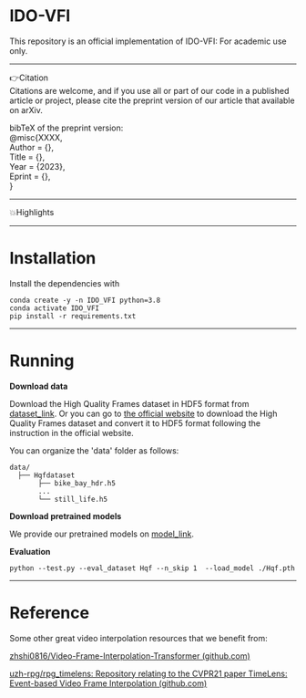 # IDO-VFI
This repository is an official implementation of IDO-VFI:
For academic use only.

****
👉Citation   
Citations are welcome, and if you use all or part of our code in a published article or project, please cite the preprint version of our article that available on arXiv.

bibTeX of the preprint version:  
@misc{XXXX,  
Author = {},  
Title = {},  
Year = {2023},  
Eprint = {},  
}  

****
💥Highlights

****

# Installation

Install the dependencies with

```
conda create -y -n IDO_VFI python=3.8
conda activate IDO_VFI
pip install -r requirements.txt
```



****

# Running

**Download data**

Download the High Quality Frames dataset in HDF5 format from <u>dataset_link</u>. Or you can go to  [the official website](https://github.com/coco-tasks/dataset) to download the High Quality Frames dataset and convert it to HDF5 format following the instruction in the official website. 

You can organize the 'data' folder as follows:

```
data/
  ├── Hqfdataset
       ├── bike_bay_hdr.h5
       ...
       └── still_life.h5
```

**Download pretrained models**

We provide our pretrained models on <u>model_link</u>.

**Evaluation**

```
python --test.py --eval_dataset Hqf --n_skip 1  --load_model ./Hqf.pth 
```

****

# Reference

Some other great video interpolation resources that we benefit from:

[zhshi0816/Video-Frame-Interpolation-Transformer (github.com)](https://github.com/zhshi0816/Video-Frame-Interpolation-Transformer)

[uzh-rpg/rpg_timelens: Repository relating to the CVPR21 paper TimeLens: Event-based Video Frame Interpolation (github.com)](https://github.com/uzh-rpg/rpg_timelens)